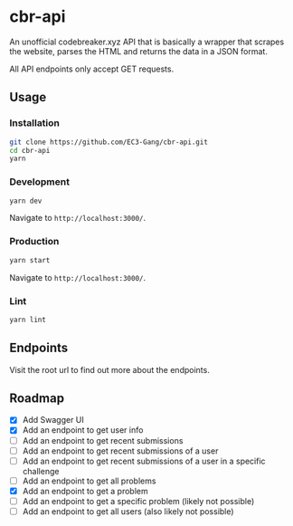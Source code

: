 # cbr-api
An unofficial codebreaker.xyz API that is basically a wrapper that scrapes the website, parses the HTML and returns the data in a JSON format.

All API endpoints only accept GET requests.

## Usage

### Installation
```bash
git clone https://github.com/EC3-Gang/cbr-api.git
cd cbr-api
yarn
```

### Development
```bash
yarn dev
```
Navigate to `http://localhost:3000/`.

### Production
```bash
yarn start
```
Navigate to `http://localhost:3000/`.

### Lint
```bash
yarn lint
```

## Endpoints
Visit the root url to find out more about the endpoints.

## Roadmap
- [x] Add Swagger UI
- [x] Add an endpoint to get user info
- [ ] Add an endpoint to get recent submissions
- [ ] Add an endpoint to get recent submissions of a user
- [ ] Add an endpoint to get recent submissions of a user in a specific challenge
- [ ] Add an endpoint to get all problems
- [x] Add an endpoint to get a problem
- [ ] Add an endpoint to get a specific problem (likely not possible)
- [ ] Add an endpoint to get all users (also likely not possible)